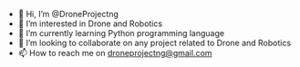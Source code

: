- 👋 Hi, I’m @DroneProjectng
- 👀 I’m interested in Drone and Robotics
- 🌱 I’m currently learning Python programming language
- 💞️ I’m looking to collaborate on any project related to Drone and Robotics
- 📫 How to reach me on droneprojectng@gmail.com

<!---
DroneProjectng/DroneProjectng is a ✨ special ✨ repository because its `README.md` (this file) appears on your GitHub profile.
You can click the Preview link to take a look at your changes.
--->
